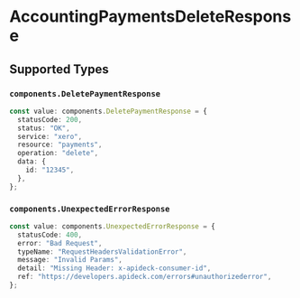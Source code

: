 # AccountingPaymentsDeleteResponse


## Supported Types

### `components.DeletePaymentResponse`

```typescript
const value: components.DeletePaymentResponse = {
  statusCode: 200,
  status: "OK",
  service: "xero",
  resource: "payments",
  operation: "delete",
  data: {
    id: "12345",
  },
};
```

### `components.UnexpectedErrorResponse`

```typescript
const value: components.UnexpectedErrorResponse = {
  statusCode: 400,
  error: "Bad Request",
  typeName: "RequestHeadersValidationError",
  message: "Invalid Params",
  detail: "Missing Header: x-apideck-consumer-id",
  ref: "https://developers.apideck.com/errors#unauthorizederror",
};
```

